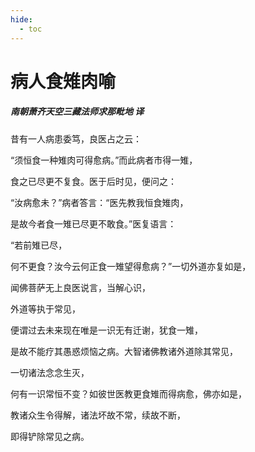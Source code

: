 ```yaml
---
hide:
  - toc
---
```


# **病人食雉肉喻**

##### 南朝萧齐天空三藏法师求那毗地 译

昔有一人病患委笃，良医占之云：

“须恒食一种雉肉可得愈病。”而此病者市得一雉，

食之已尽更不复食。医于后时见，便问之：

“汝病愈未？”病者答言：“医先教我恒食雉肉，

是故今者食一雉已尽更不敢食。”医复语言：

“若前雉已尽，

何不更食？汝今云何正食一雉望得愈病？”一切外道亦复如是，

闻佛菩萨无上良医说言，当解心识，

外道等执于常见，

便谓过去未来现在唯是一识无有迁谢，犹食一雉，

是故不能疗其愚惑烦恼之病。大智诸佛教诸外道除其常见，

一切诸法念念生灭，

何有一识常恒不变？如彼世医教更食雉而得病愈，佛亦如是，

教诸众生令得解，诸法坏故不常，续故不断，

即得铲除常见之病。